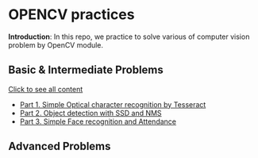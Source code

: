 # OPENCV practices

**Introduction**: In this repo, we practice to solve various of computer vision problem by OpenCV module.

## Basic & Intermediate Problems
[Click to see all content](https://github.com/hoangtv2000/opencv_practices/blob/main/basic_intermediate.md)
+ [Part 1. Simple Optical character recognition by Tesseract](https://github.com/hoangtv2000/opencv_practices/blob/main/basic_intermediate.md#part-1-simple-optical-character-recognition-by-tesseract)
+ [Part 2. Object detection with SSD and NMS](https://github.com/hoangtv2000/opencv_practices/blob/main/basic_intermediate.md#part-2-object-detection-with-ssd-and-nms)
+ [Part 3. Simple Face recognition and Attendance](https://github.com/hoangtv2000/opencv_practices/blob/main/basic_intermediate.md#part-3-simple-face-recognition-and-attendance)

## Advanced Problems
